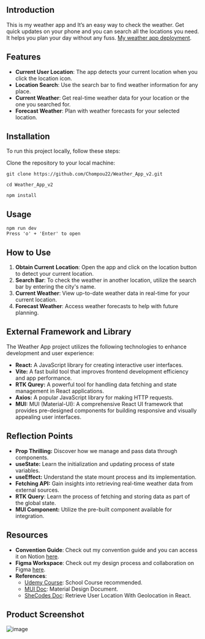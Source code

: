 ## Introduction

This is my weather app and It’s an easy way to check the weather. Get quick updates on your phone and you can search all the locations you need. It helps you plan your day without any fuss. [My weather app deployment](https://weather-app-v2-1gxym3sgc-chompou22.vercel.app).

## Features

- **Current User Location**: The app detects your current location when you click the location icon.
- **Location Search**: Use the search bar to find weather information for any place.
- **Current Weather**: Get real-time weather data for your location or the one you searched for.
- **Forecast Weather**: Plan with weather forecasts for your selected location.

## Installation

To run this project locally, follow these steps:

Clone the repository to your local machine:

```
git clone https://github.com/Chompou22/Weather_App_v2.git

cd Weather_App_v2

npm install
```

## Usage

```
npm run dev
Press 'o' + 'Enter' to open
```

## How to Use

1. **Obtain Current** **Location**: Open the app and click on the location button to detect your current location.
2. **Search Bar**: To check the weather in another location, utilize the search bar by entering the city's name.
3. **Current Weather**: View up-to-date weather data in real-time for your current location.
4. **Forecast Weather**: Access weather forecasts to help with future planning.

## External Framework and Library

The Weather App project utilizes the following technologies to enhance development and user experience:

- **React:** A JavaScript library for creating interactive user interfaces.
- **Vite:** A fast build tool that improves frontend development efficiency and app performance.
- **RTK Qurey:** A powerful tool for handling data fetching and state management in React applications.
- **Axios:** A popular JavaScript library for making HTTP requests.
- **MUI:** MUI (Material-UI): A comprehensive React UI framework that provides pre-designed components for building responsive and visually appealing user interfaces.

## Reflection Points

- **Prop Thrilling:** Discover how we manage and pass data through components.
- **useState:** Learn the initialization and updating process of state variables.
- **useEffect:** Understand the state mount process and its implementation.
- **Fetching API:** Gain insights into retrieving real-time weather data from external sources.
- **RTK Query**:  Learn the process of fetching and storing data as part of the global state.
- **MUI Component:** Utilize the pre-built component available for integration.

## Resources

- **Convention Guide**: Check out my convention guide and you can access it on Notion [here](https://www.notion.so/Convention-Guide-169a3ece63e74f898f4b72e99a167800?pvs=21).
- **Figma Workspace**: Check out my design process and collaboration on Figma [here](https://www.figma.com/file/9dRoowdDVECd7j922kA0IR/Weather-App?type=design&node-id=0%3A1&mode=design&t=si2rou0FBMOixuAi-1).
- **References**:
    - [Udemy Course](https://anbschool.udemy.com/course/react-redux/learn/lecture/34694140#overview): School Course recommended.
    - [MUI Doc](https://mui.com/material-ui/react-drawer/): Material Design Document.
    - [SheCodes Doc](https://www.shecodes.io/athena/9970-retrieve-user-location-with-geolocation-in-react#:~:text=in%204.33%20seconds-,To%20retrieve%20the%20user's%20current%20location%20using%20geolocation%20in%20React,to%20handle%20the%20error%20case.): Retrieve User Location With Geolocation in React.

## Product Screenshot
![image](https://github.com/Chompou22/Weather_App_v2/assets/102459445/74c55041-0579-447d-a524-50cda50af222)

